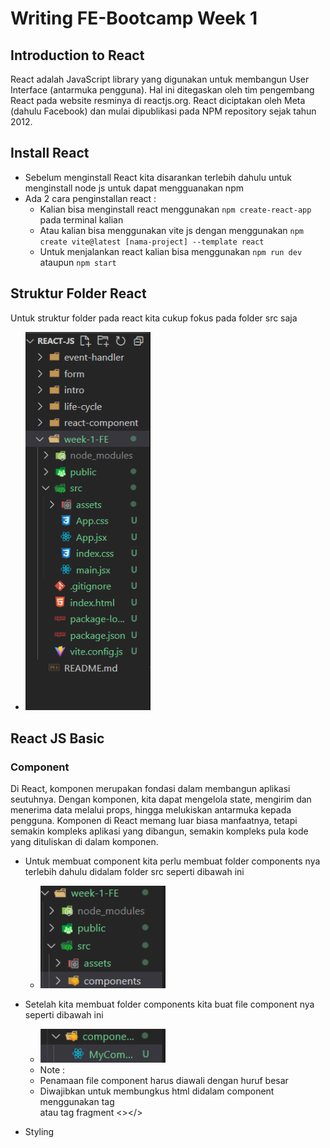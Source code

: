 # Writing FE-Bootcamp Week 1

## Introduction to React
React adalah JavaScript library yang digunakan untuk membangun User Interface (antarmuka pengguna). Hal ini ditegaskan oleh tim pengembang React pada website resminya di reactjs.org. 
React diciptakan oleh Meta (dahulu Facebook) dan mulai dipublikasi pada NPM repository sejak tahun 2012.

## Install React
- Sebelum menginstall React kita disarankan terlebih dahulu untuk menginstall node js untuk dapat mengguanakan npm
- Ada 2 cara penginstallan react :
  - Kalian bisa menginstall react menggunakan ``npm create-react-app`` pada terminal kalian
  - Atau kalian bisa menggunakan vite js dengan menggunakan ``npm create vite@latest [nama-project] --template react``
  - Untuk menjalankan react kalian bisa menggunakan ``npm run dev`` ataupun ``npm start``
  
## Struktur Folder React
Untuk struktur folder pada react kita cukup fokus pada folder src saja
- <img src="struktur-react.png" alt="struktur" width="200px"/>

## React JS Basic 
### Component
Di React, komponen merupakan fondasi dalam membangun aplikasi seutuhnya. Dengan komponen, kita dapat mengelola state, mengirim dan menerima data melalui props, hingga melukiskan antarmuka kepada pengguna. Komponen di React memang luar biasa manfaatnya, tetapi semakin kompleks aplikasi yang dibangun, semakin kompleks pula kode yang dituliskan di dalam komponen.

- Untuk membuat component kita perlu membuat folder components nya terlebih dahulu didalam folder src seperti dibawah ini 
  - <img src="component.png" alt="struktur" width="200px"/>
- Setelah kita membuat folder components kita buat file component nya seperti dibawah ini
  - <img src="MyComponent.png" alt="struktur" width="200px"/>
  - Note : 
   - Penamaan file component harus diawali dengan huruf besar
   - Diwajibkan untuk membungkus html didalam component menggunakan tag <div></div> atau tag fragment <></>

- Styling 

